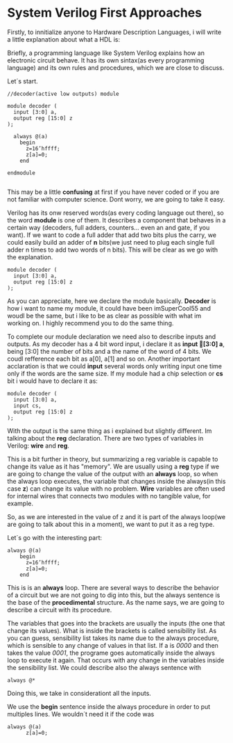 # System Verilog First Approaches #

Firstly, to innitialize anyone to Hardware Description Languages, i will write a little explanation about what a HDL is:

Briefly, a programming language like System Verilog explains how an electronic circuit behave. It has its own sintax(as every programming language) and its own rules and procedures, which we are close to discuss.

Let´s start.

```
//decoder(active low outputs) module

module decoder (
  input [3:0] a,
  output reg [15:0] z
);
  
  always @(a)
    begin 
      z=16’hffff;
      z[a]=0;
    end
  
endmodule 
          

```

This may be a little **confusing** at first if you have never coded or if you are not familiar with computer science. Dont worry, we are going to take it easy.

Verilog has its onw reserved words(as every coding language out there), so the word **module** is one of them. It describes a component that behaves in a certain way (decoders, full adders, counters... even an and gate, if you want). If we want to code a full adder that add two bits plus the carry, we could easily build an adder of **n** bits(we just need to plug each single full adder n times to add two words of n bits). This will be clear as we go with the explanation.

```
module decoder (
  input [3:0] a,
  output reg [15:0] z
);
```

As you can appreciate, here we declare the module basically. **Decoder** is how i want to name my module, it could have been imSuperCool55 and woudl be the same, but i like to be as clear as possible with what im working on. I highly recommend you to do the same thing.

To complete our module declaration we need also to describe inputs and outputs. As my decoder has a 4 bit word input, i declare it as **input [3:0] a**, being [3:0] the number of bits and a the name of the word of 4 bits. We coudl refference each bit as a[0], a[1] and so on. Another important acclaration is that we could **input** several words only writing input one time only if the words are the same size. If my module had a chip selection or **cs** bit i would have to declare it as:

```
module decoder (
  input [3:0] a,
  input cs,
  output reg [15:0] z
);
```

With the output is the same thing as i explained but slightly different. Im talking about the **reg** declaration. There are two types of variables in Verilog: **wire** and **reg**.

This is a bit further in theory, but summarizing a reg variable is capable to change its value as it has "memory". We are usually using a **reg** type if we are going to change the value of the output with an **always** loop, so when the always loop executes, the variable that changes inside the always(in this case **z**) can change its value with no problem. **Wire** variables are often used for internal wires that connects two modules with no tangible value, for example.

So, as we are interested in the value of z and it is part of the always loop(we are going to talk about this in a moment), we want to put it as a reg type.

Let´s go with the interesting part:

```
always @(a)
    begin 
      z=16’hffff;
      z[a]=0;
    end
```

This is is an **always** loop. There are several ways to describe the behavior of a circuit but we are not going to dig into this, but the always sentence is the base of the **procedimental** structure. As the name says, we are going to describe a circuit with its procedure.

The variables that goes into the brackets are usually the inputs (the one that change its values). What is inside the brackets is called sensibility list. As you can guess, sensibility list takes its name due to the always procedure, which is sensible to any change of values in that list. If a is *0000* and then takes the value *0001*, the programe goes automatically inside the always loop to execute it again. That occurs with any change in the variables inside the sensibility list. We could describe also the always sentence with 

```
always @*
```

Doing this, we take in considerationt all the inputs.

We use the **begin** sentence inside the always procedure in order to put multiples lines. We wouldn´t need it if the code was 

```
always @(a)
      z[a]=0;
```

